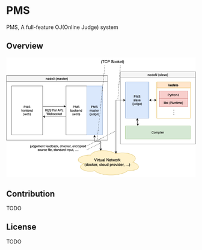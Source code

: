 # PMS
PMS, A full-feature OJ(Online Judge) system

## Overview

![PMS structure diagram](/images/diagram.png)

## Contribution

TODO

## License

TODO
